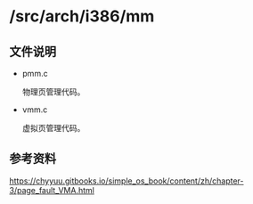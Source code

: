 # /src/arch/i386/mm

## 文件说明

- pmm.c

  物理页管理代码。

- vmm.c

  虚拟页管理代码。

## 参考资料

https://chyyuu.gitbooks.io/simple_os_book/content/zh/chapter-3/page_fault_VMA.html

